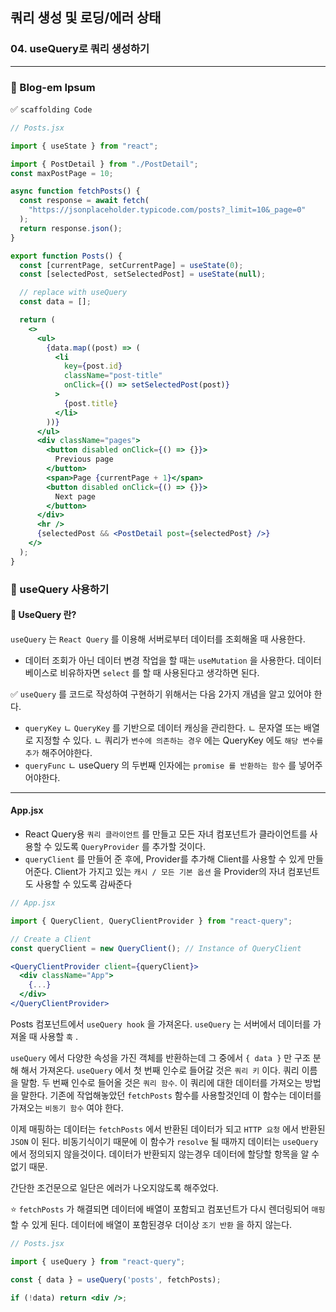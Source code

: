 ## 쿼리 생성 및 로딩/에러 상태
### 04. useQuery로 쿼리 생성하기
---------------------------------------------

### 📌 Blog-em Ipsum


✅ `scaffolding Code`

```jsx
// Posts.jsx

import { useState } from "react";

import { PostDetail } from "./PostDetail";
const maxPostPage = 10;

async function fetchPosts() {
  const response = await fetch(
    "https://jsonplaceholder.typicode.com/posts?_limit=10&_page=0"
  );
  return response.json();
}

export function Posts() {
  const [currentPage, setCurrentPage] = useState(0);
  const [selectedPost, setSelectedPost] = useState(null);

  // replace with useQuery
  const data = [];

  return (
    <>
      <ul>
        {data.map((post) => (
          <li
            key={post.id}
            className="post-title"
            onClick={() => setSelectedPost(post)}
          >
            {post.title}
          </li>
        ))}
      </ul>
      <div className="pages">
        <button disabled onClick={() => {}}>
          Previous page
        </button>
        <span>Page {currentPage + 1}</span>
        <button disabled onClick={() => {}}>
          Next page
        </button>
      </div>
      <hr />
      {selectedPost && <PostDetail post={selectedPost} />}
    </>
  );
}

```

### 📌 useQuery 사용하기

#### 📍 UseQuery 란?

`useQuery` 는 `React Query` 를 이용해 서버로부터 데이터를 조회해올 때 사용한다.
 * 데이터 조회가 아닌 데이터 변경 작업을 할 때는 `useMutation` 을 사용한다.
데이터베이스로 비유하자면 `select` 를 할 때 사용된다고 생각하면 된다.

✅ `useQuery` 를 코드로 작성하여 구현하기 위해서는 다음 2가지 개념을 알고 있어야 한다.
- `queryKey` 
	ㄴ `QueryKey` 를 기반으로 데이터 캐싱을 관리한다.
	ㄴ 문자열 또는 배열로 지정할 수 있다.
    ㄴ 쿼리가 `변수에 의존하는 경우` 에는 QueryKey 에도 `해당 변수를 추가` 해주어야한다.
- `queryFunc`
	ㄴ useQuery 의 두번째 인자에는 `promise 를 반환하는 함수` 를 넣어주어야한다.

<hr> 

#### App.jsx

- React Query용 `쿼리 클라이언트` 를 만들고 모든 자녀 컴포넌트가 클라이언트를 사용할 수 있도록 `QueryProvider` 를 추가할 것이다.
- `queryClient` 를 만들어 준 후에, Provider를 추가해 Client를 사용할 수 있게 만들어준다.
Client가 가지고 있는 `캐시 / 모든 기본 옵션` 을 Provider의 자녀 컴포넌트도 사용할 수 있도록 감싸준다


```jsx
// App.jsx

import { QueryClient, QueryClientProvider } from "react-query";

// Create a Client
const queryClient = new QueryClient(); // Instance of QueryClient

<QueryClientProvider client={queryClient}>
  <div className="App">
    {...}
  </div>
</QueryClientProvider>
```

Posts 컴포넌트에서 `useQuery hook` 을 가져온다.
`useQuery` 는 서버에서 데이터를 가져올 때 사용할 `훅` .

`useQuery` 에서 다양한 속성을 가진 객체를 반환하는데 그 중에서 `{ data }` 만 구조 분해 해서 가져온다. 
`useQuery` 에서 첫 번째 인수로 들어갈 것은 `쿼리 키` 이다. 쿼리 이름을 말함.
두 번째 인수로 들어올 것은 `쿼리 함수`. 이 쿼리에 대한 데이터를 가져오는 방법을 말한다.
기존에 작업해놓았던 `fetchPosts`  함수를 사용할것인데 이 함수는 데이터를 가져오는 `비동기 함수` 여야 한다.

이제 매핑하는 데이터는 `fetchPosts` 에서 반환된 데이터가 되고 `HTTP 요청` 에서 반환된 `JSON` 이 된다.
비동기식이기 때문에 이 함수가 `resolve` 될 때까지 데이터는 `useQuery` 에서 정의되지 않을것이다.
데이터가 반환되지 않는경우 데이터에 할당할 항목을 알 수 없기 때문.

간단한 조건문으로 일단은 에러가 나오지않도록 해주었다.

⭐️ `fetchPosts` 가 해결되면 데이터에 배열이 포함되고 컴포넌트가 다시 렌더링되어 `매핑` 할 수 있게 된다. 데이터에 배열이 포함된경우 더이상 `조기 반환` 을 하지 않는다.

```jsx
// Posts.jsx

import { useQuery } from "react-query";

const { data } = useQuery('posts', fetchPosts);

if (!data) return <div />;
```

[``]: ()

